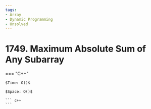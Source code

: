 ```yaml
---
tags:
- Array
- Dynamic Programming
- Unsolved
---
```



# 1749. Maximum Absolute Sum of Any Subarray

=== "C++"

    $Time: O()$

    $Space: O()$

    ``` c++
    ```